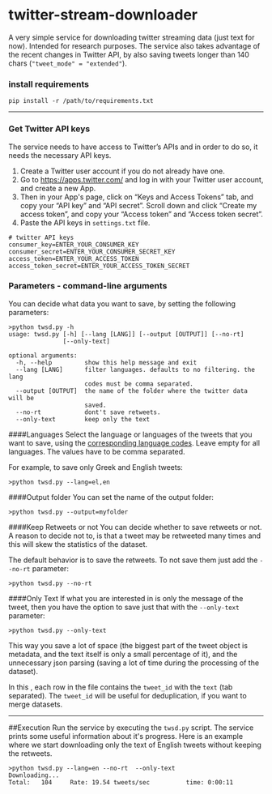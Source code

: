 # twitter-stream-downloader
A very simple service for downloading twitter streaming data (just text for now). Intended for research purposes.
The service also takes advantage of the recent changes in Twitter API, by also saving tweets longer than 140 chars (`"tweet_mode" = "extended"`).
### install requirements

```
pip install -r /path/to/requirements.txt
```

---
### Get Twitter API keys
The service needs to have access to Twitter’s APIs and in order to do so, it needs the necessary API keys.

1. Create a Twitter user account if you do not already have one.
2. Go to <https://apps.twitter.com/> and log in with your Twitter user account, and create a new App.
3. Then in your App's page, click on “Keys and Access Tokens” tab, and copy your “API key” and “API secret”. 
Scroll down and click “Create my access token”, and copy your “Access token” and “Access token secret”.
4. Paste the API keys in `settings.txt` file.

```
# twitter API keys
consumer_key=ENTER_YOUR_CONSUMER_KEY
consumer_secret=ENTER_YOUR_CONSUMER_SECRET_KEY
access_token=ENTER_YOUR_ACCESS_TOKEN
access_token_secret=ENTER_YOUR_ACCESS_TOKEN_SECRET

```

### Parameters - command-line arguments
You can decide what data you want to save, by setting the following parameters:

```
>python twsd.py -h
usage: twsd.py [-h] [--lang [LANG]] [--output [OUTPUT]] [--no-rt]
               [--only-text]

optional arguments:
  -h, --help         show this help message and exit
  --lang [LANG]      filter languages. defaults to no filtering. the lang
                     codes must be comma separated.
  --output [OUTPUT]  the name of the folder where the twitter data will be
                     saved.
  --no-rt            dont't save retweets.
  --only-text        keep only the text

```


####Languages
Select the language or languages of the tweets that you want to save, using the [corresponding language codes](https://dev.twitter.com/web/overview/languages). 
Leave empty for all languages. 
The values have to be comma separated.

For example, to save only Greek and English tweets:
```
>python twsd.py --lang=el,en
```

####Output folder
You can set the name of the output folder:
```
>python twsd.py --output=myfolder
```


####Keep Retweets or not
You can decide whether to save retweets or not. A reason to decide not to, is that a tweet may be retweeted many times and this will skew the statistics of the dataset.

The default behavior is to save the retweets. To not save them just add the `--no-rt` parameter:
```
>python twsd.py --no-rt
```

####Only Text
If what you are interested in is only the message of the tweet, 
then you have the option to save just that with the `--only-text` parameter:
```
>python twsd.py --only-text 
```
This way you save a lot of space (the biggest part of the tweet object is metadata, 
and the text itself is only a small percentage of it), and the unnecessary json parsing (saving a lot of time
during the processing of the dataset).

In this , each row in the file contains the `tweet_id` with the `text` (tab separated). 
The `tweet_id` will be useful for deduplication, if you want to merge datasets.

---
##Execution
Run the service by executing the `twsd.py` script. The service prints some useful information about it's progress. 
Here is an example where we start downloading only the text of English tweets without keeping the retweets.
```
>python twsd.py --lang=en --no-rt  --only-text
Downloading...
Total:   104     Rate: 19.54 tweets/sec          time: 0:00:11
```